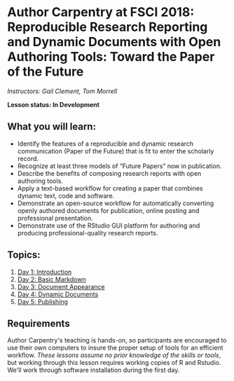 Author Carpentry at FSCI 2018: Reproducible Research Reporting and Dynamic Documents with Open Authoring Tools: Toward the Paper of the Future
=======

*Instructors: Gail Clement, Tom Morrell*

**Lesson status: In Development**

## What you will learn:
- Identify the features of a reproducible and dynamic research communication (Paper of the Future) that is fit to enter the scholarly record.
- Recognize at least three models of “Future Papers” now in publication.
- Describe the benefits of composing research reports with open authoring tools.
- Apply a text-based workflow for creating a paper that combines dynamic text, code and software.
- Demonstrate an open-source workflow for automatically converting openly authored documents for publication, online posting and professional presentation.
- Demonstrate use of the RStudio GUI platform for authoring and producing professional-quality research reports.

## Topics:

1. [Day 1: Introduction](01-getting-started.html)
2. [Day 2: Basic Markdown](02-markdown.html)
3. [Day 3: Document Appearance](03-modifying-appearance.html)
4. [Day 4: Dynamic Documents](04-dynamic.html)
5. [Day 5: Publishing](05-publishing.html)

## Requirements

Author Carpentry's teaching is hands-on, so participants are encouraged to use
their own computers to insure the proper setup of tools for an efficient
workflow.
*These lessons assume no prior knowledge of the skills or tools*, but working
through this lesson requires working copies of R and Rstudio.
We'll work through software installation during the first day. 

                   
